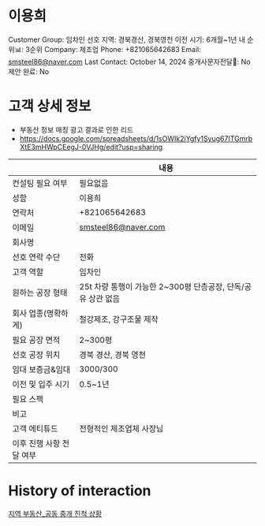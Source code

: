 # 이용희

Customer Group: 임차인
선호 지역: 경북경산, 경북영천
이전 시기: 6개월~1년 내
순위📊: 3순위
Company: 제조업
Phone: +821065642683
Email: smsteel86@naver.com
Last Contact: October 14, 2024
중개사문자전달📩: No
제안 완료: No

# 고객 상세 정보

- 부동산 정보 매칭 광고 결과로 인한 리드
- https://docs.google.com/spreadsheets/d/1sOWIk2iYgfy1Syug67ITGmrbXtE3mHWpCEegJ-0VJHg/edit?usp=sharing

|  | 내용 |
| --- | --- |
| 컨설팅 필요 여부 | 필요없음 |
| 성함 | 이용희 |
| 연락처 | +821065642683 |
| 이메일 | [smsteel86@naver.com](mailto:smsteel86@naver.com) |
| 회사명 |  |
| 선호 연락 수단 | 전화 |
| 고객 역할 | 임차인 |
| 원하는 공장 형태 | 25t 차량 통행이 가능한 2~300평 단층공장, 단독/공유 상관 없음 |
| 회사 업종(명확하게) | 철강제조, 강구조물 제작 |
| 필요 공장 면적 | 2~300평 |
| 선호 공장 위치 | 경북 경산, 경북 영천 |
| 임대 보증금&임대 | 3000/300 |
| 이전 및 입주 시기 | 0.5~1년 |
| 필요 스펙 |  |
| 비고 |  |
| 고객 에티튜드 | 전형적인 제조업체 사장님 |
| 이후 진행 사항 전달 여부 |  |

# History of interaction

[지역 부동산_공동 중개 진척 상황 ](%E1%84%8C%E1%85%B5%E1%84%8B%E1%85%A7%E1%86%A8%20%E1%84%87%E1%85%AE%E1%84%83%E1%85%A9%E1%86%BC%E1%84%89%E1%85%A1%E1%86%AB_%E1%84%80%E1%85%A9%E1%86%BC%E1%84%83%E1%85%A9%E1%86%BC%20%E1%84%8C%E1%85%AE%E1%86%BC%E1%84%80%E1%85%A2%20%E1%84%8C%E1%85%B5%E1%86%AB%E1%84%8E%E1%85%A5%E1%86%A8%20%E1%84%89%E1%85%A1%E1%86%BC%E1%84%92%E1%85%AA%E1%86%BC%2011fe98ce7f718123895dee626e3629c0.csv)
